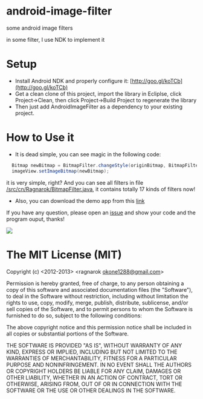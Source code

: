 android-image-filter
====================

some android image filters

in some filter, I use NDK to implement it

# Setup

- Install Android NDK and properly configure it: [http://goo.gl/koTCb](http://goo.gl/koTCb)
- Get a clean clone of this project, import the library in Ecliplse, click Project->Clean, then click Project->Build Project
to regenerate the library
- Then just add AndroidImageFilter as a dependency to your existing project.

# How to Use it

- It is dead simple, you can see magic in the following code:

```Java
  Bitmap newBitmap = BitmapFilter.changeStyle(originBitmap, BitmapFilter.BLUR_STYLE);
  imageView.setImageBitmap(newBitmap);
```

it is very simple, right? And you can see all filters in file [/src/cn/Ragnarok/BitmapFilter.java][3], it contains totally
17 kinds of filters now!

- Also, you can download the demo app from this [link][1]


If you have any question, please open an [issue][4] and show your code and the program ouput, thanks!

 ![][2]
 
# The MIT License (MIT)

Copyright (c) \<2012-2013\>  \<ragnarok okone1288@gmail.com\>

Permission is hereby granted, free of charge, to any person obtaining a copy
of this software and associated documentation files (the "Software"), to deal
in the Software without restriction, including without limitation the rights
to use, copy, modify, merge, publish, distribute, sublicense, and/or sell
copies of the Software, and to permit persons to whom the Software is
furnished to do so, subject to the following conditions:

The above copyright notice and this permission notice shall be included in
all copies or substantial portions of the Software.

THE SOFTWARE IS PROVIDED "AS IS", WITHOUT WARRANTY OF ANY KIND, EXPRESS OR
IMPLIED, INCLUDING BUT NOT LIMITED TO THE WARRANTIES OF MERCHANTABILITY,
FITNESS FOR A PARTICULAR PURPOSE AND NONINFRINGEMENT. IN NO EVENT SHALL THE
AUTHORS OR COPYRIGHT HOLDERS BE LIABLE FOR ANY CLAIM, DAMAGES OR OTHER
LIABILITY, WHETHER IN AN ACTION OF CONTRACT, TORT OR OTHERWISE, ARISING FROM,
OUT OF OR IN CONNECTION WITH THE SOFTWARE OR THE USE OR OTHER DEALINGS IN
THE SOFTWARE.

[1]: https://s.yunio.com/6bE4ny
[2]: http://i46.tinypic.com/263hff8.jpg
[3]: https://github.com/ragnraok/android-image-filter/blob/master/src/cn/Ragnarok/BitmapFilter.java
[4]: https://github.com/ragnraok/android-image-filter/issues?state=open

